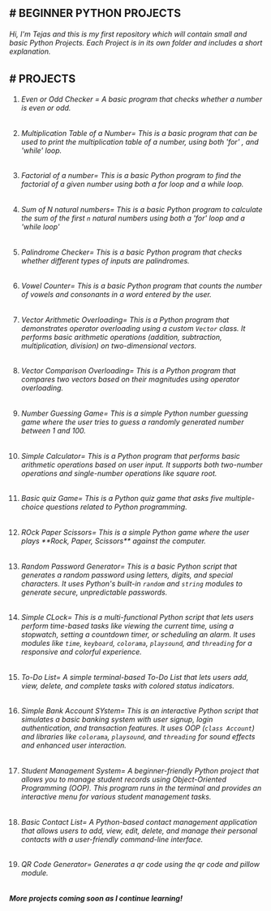 ## \# BEGINNER PYTHON PROJECTS





###### Hi, I'm Tejas and this is my first repository which will contain small and basic Python Projects. Each Project is in its own folder and includes a short explanation.







## \# PROJECTS





1. ###### Even or Odd Checker = A basic program that checks whether a number is even or odd. 

2. ###### Multiplication Table of a Number= This is a basic program that can be used to print the multiplication table of a number, using both 'for' , and 'while' loop.

3. ###### Factorial of a number= This is a basic Python program to find the factorial of a given number using both a for loop and a while loop.

4. ###### Sum of N natural numbers= This is a basic Python program to calculate the sum of the first `n` natural numbers using both a 'for' loop and a 'while loop'

5. ###### Palindrome Checker= This is a basic Python program that checks whether different types of inputs are palindromes.

6. ###### Vowel Counter= This is a basic Python program that counts the number of vowels and consonants in a word entered by the user.

7. ###### Vector Arithmetic Overloading= This is a Python program that demonstrates operator overloading using a custom `Vector` class. It performs basic arithmetic operations (addition, subtraction, multiplication, division) on two-dimensional vectors.

8. ###### Vector Comparison Overloading= This is a Python program that compares two vectors based on their magnitudes using operator overloading.

9. ###### Number Guessing Game= This is a simple Python number guessing game where the user tries to guess a randomly generated number between 1 and 100.

10. ###### Simple Calculator= This is a Python program that performs basic arithmetic operations based on user input. It supports both two-number operations and single-number operations like square root.

11. ###### Basic quiz Game= This is a Python quiz game that asks five multiple-choice questions related to Python programming.

12. ###### ROck Paper Scissors= This is a simple Python game where the user plays \*\*Rock, Paper, Scissors\*\* against the computer.

13. ###### Random Password Generator= This is a basic Python script that generates a random password using letters, digits, and special characters. It uses Python's built-in `random` and `string` modules to generate secure, unpredictable passwords.

14. ###### Simple CLock= This is a multi-functional Python script that lets users perform time-based tasks like viewing the current time, using a stopwatch, setting a countdown timer, or scheduling an alarm. It uses modules like `time`, `keyboard`, `colorama`, `playsound`, and `threading` for a responsive and colorful experience.

15. ###### To-Do List= A simple terminal-based To-Do List  that lets users add, view, delete, and complete tasks with colored status indicators.

16. ###### Simple Bank Account SYstem= This is an interactive Python script that simulates a basic banking system with user signup, login authentication, and transaction features. It uses OOP (`class Account`) and libraries like `colorama`, `playsound`, and `threading` for sound effects and enhanced user interaction.

17. ###### Student Management System= A beginner-friendly Python project that allows you to manage student records using Object-Oriented Programming (OOP). This program runs in the terminal and provides an interactive menu for various student management tasks.

18. ###### Basic Contact List= A Python-based contact management application that allows users to add, view, edit, delete, and manage their personal contacts with a user-friendly command-line interface.

19. ###### QR Code Generator= Generates a qr code using the qr code and pillow module.



***More projects coming soon as I continue learning!***
